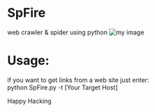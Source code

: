 # SpFire
web crawler &amp; spider using python
![my image](https://github.com/mohamed1lar/SpFire/blob/master/spfire.png)
# Usage:
if you want to get links from a web site just enter:<br/>
python SpFire.py -t [Your Target Host]

Happy Hacking
